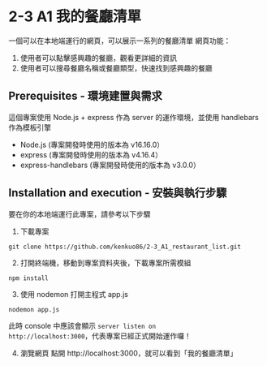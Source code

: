 # 2-3 A1 我的餐廳清單

一個可以在本地端運行的網頁，可以展示一系列的餐廳清單
網頁功能：
1. 使用者可以點擊感興趣的餐廳，觀看更詳細的資訊
2. 使用者可以搜尋餐廳名稱或餐廳類型，快速找到感興趣的餐廳

## Prerequisites - 環境建置與需求

這個專案使用 Node.js + express 作為 server 的運作環境，並使用 handlebars 作為模板引擎

- Node.js (專案開發時使用的版本為 v16.16.0）
- express (專案開發時使用的版本為 v4.16.4）
- express-handlebars (專案開發時使用的版本為 v3.0.0）

## Installation and execution - 安裝與執行步驟 

要在你的本地端運行此專案，請參考以下步驟

1. 下載專案
```
git clone https://github.com/kenkuo86/2-3_A1_restaurant_list.git
```

2. 打開終端機，移動到專案資料夾後，下載專案所需模組
```
npm install
```

3. 使用 nodemon 打開主程式 app.js
```
nodemon app.js
```

此時 console 中應該會顯示 <code>server listen on http://localhost:3000</code>，代表專案已經正式開始運作囉！

4. 瀏覽網頁
點開 http://localhost:3000，就可以看到「我的餐廳清單」
